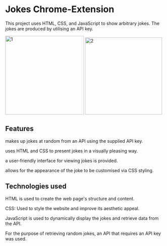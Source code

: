 # Jokes Chrome-Extension
This project uses HTML, CSS, and JavaScript to show arbitrary jokes. The jokes are produced by utilising an API key.

<img width="249" alt="1" src="https://user-images.githubusercontent.com/106422654/231748285-46fe67ba-58f9-4630-8b2e-cc92811b43c4.png">

<img width="244" alt="2" src="https://user-images.githubusercontent.com/106422654/231748326-6ebe5cc8-7147-4b7e-8572-d528907e1401.png">

## Features
makes up jokes at random from an API using the supplied API key.

uses HTML and CSS to present jokes in a visually pleasing way.

a user-friendly interface for viewing jokes is provided.

allows for the appearance of the joke to be customised via CSS styling.

## Technologies used
HTML is used to create the web page's structure and content.

CSS: Used to style the website and improve its aesthetic appeal.

JavaScript is used to dynamically display the jokes and retrieve data from the API.

For the purpose of retrieving random jokes, an API that requires an API key was used.
